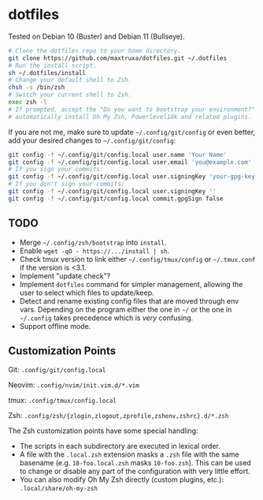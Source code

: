 # dotfiles

Tested on Debian 10 (Buster) and Debian 11 (Bullseye).

```sh
# Clone the dotfiles repo to your home directory.
git clone https://github.com/maxtruxa/dotfiles.git ~/.dotfiles
# Run the install script.
sh ~/.dotfiles/install
# Change your default shell to Zsh.
chsh -s /bin/zsh
# Switch your current shell to Zsh.
exec zsh -l
# If prompted, accept the "Do you want to bootstrap your environment?" to
# automatically install Oh My Zsh, Powerlevel10k and related plugins.
```

If you are not me, make sure to update `~/.config/git/config` or even better,
add your desired changes to `~/.config/git/config`:
```sh
git config -f ~/.config/git/config.local user.name 'Your Name'
git config -f ~/.config/git/config.local user.email 'you@example.com'
# If you sign your commits:
git config -f ~/.config/git/config.local user.signingKey 'your-gpg-key'
# If you don't sign your commits:
git config -f ~/.config/git/config.local user.signingKey ''
git config -f ~/.config/git/config.local commit.gpgSign false
```

## TODO

- Merge `~/.config/zsh/bootstrap` into `install`.
- Enable `wget -qO - https://.../install | sh`.
- Check tmux version to link either `~/.config/tmux/config` or `~/.tmux.conf` if
  the version is <3.1.
- Implement "update check"?
- Implement `dotfiles` command for simpler management, allowing the user to
  select which files to update/keep.
- Detect and rename existing config files that are moved through env vars.
  Depending on the program either the one in `~/` or the one in `~/.config`
  takes precedence which is *very* confusing.
- Support offline mode.

## Customization Points

Git: `.config/git/config.local`

Neovim: `.config/nvim/init.vim.d/*.vim`

tmux: `.config/tmux/config.local`

Zsh: `.config/zsh/{zlogin,zlogout,zprofile,zshenv,zshrc}.d/*.zsh`

The Zsh customization points have some special handling:
- The scripts in each subdirectory are executed in lexical order.
- A file with the `.local.zsh` extension masks a `.zsh` file with the same
  basename (e.g. `10-foo.local.zsh` masks `10-foo.zsh`). This can be used to
  change or disable any part of the configuration with very little effort.
- You can also modify Oh My Zsh directly (custom plugins, etc.):
  `.local/share/oh-my-zsh`
